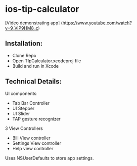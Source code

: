 ios-tip-calculator
==================

[Video demonstrating app]
(https://www.youtube.com/watch?v=9_ViP9HM8_c)

## Installation:

- Clone Repo
- Open TIpCalculator.xcodeproj file 
- Build and run in Xcode

## Technical Details:

UI components:

- Tab Bar Controller 
- UI Stepper
- UI Slider
- TAP gesture recognizer 

3 View Controllers

- Bill View controller
- Settings View controller
- Help view controller 

Uses NSUserDefaults to store app settings.
